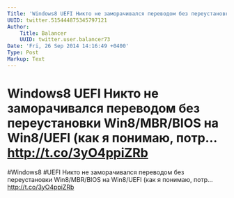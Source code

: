 ```yaml
---
Title: 'Windows8 UEFI Никто не заморачивался переводом без переустановки Win8/MBR/BIOS на Win8/UEFI (как я понимаю, потр… http://t.co/3yO4ppiZRb'
UUID: twitter.515444875345797121
Author:
    Title: Balancer
    UUID: twitter.user.balancer73
Date: 'Fri, 26 Sep 2014 14:16:49 +0400'
Type: Post
Markup: Text
---
```


# Windows8 UEFI Никто не заморачивался переводом без переустановки Win8/MBR/BIOS на Win8/UEFI (как я понимаю, потр… http://t.co/3yO4ppiZRb

#Windows8 #UEFI Никто не заморачивался переводом без
переустановки Win8/MBR/BIOS на Win8/UEFI (как я понимаю,
потр… http://t.co/3yO4ppiZRb
